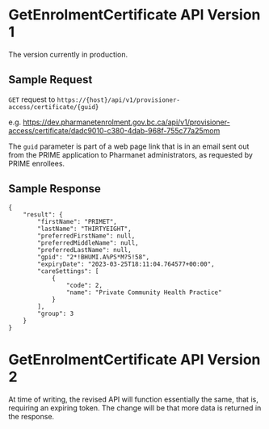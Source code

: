 # GetEnrolmentCertificate API Version 1 

The version currently in production.


## Sample Request 

`GET` request to `https://{host}/api/v1/provisioner-access/certificate/{guid}`

e.g. https://dev.pharmanetenrolment.gov.bc.ca/api/v1/provisioner-access/certificate/dadc9010-c380-4dab-968f-755c77a25mom

The `guid` parameter is part of a web page link that is in an email sent out from the PRIME application to Pharmanet administrators, as requested by PRIME enrollees.


## Sample Response 

```
{
    "result": {
        "firstName": "PRIMET",
        "lastName": "THIRTYEIGHT",
        "preferredFirstName": null,
        "preferredMiddleName": null,
        "preferredLastName": null,
        "gpid": "2*!BHUMI.A%PS*M?5!58",
        "expiryDate": "2023-03-25T18:11:04.764577+00:00",
        "careSettings": [
            {
                "code": 2,
                "name": "Private Community Health Practice"
            }
        ],
        "group": 3
    }
}
```

# GetEnrolmentCertificate API Version 2

At time of writing, the revised API will function essentially the same, that is, requiring an expiring token.  The change will be that more data is returned in the response.  
